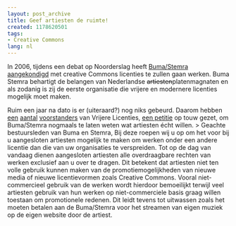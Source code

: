 ```yaml
---
layout: post_archive
title: Geef artiesten de ruimte!
created: 1178620501
tags:
- Creative Commons
lang: nl
---
```

In 2006, tijdens een debat op Noorderslag heeft [Buma/Stemra aangekondigd](http://creativecommons.nl/nieuws/?p=94) met creative Commons licenties te zullen gaan werken. Buma Stemra behartigt de belangen van Nederlandse <s>artiesten</s>platenmagnaten en als zodanig is zij de eerste organisatie die vrijere en modernere licenties mogelijk moet maken.

Ruim een jaar na dato is er (uiteraard?) nog niks gebeurd. Daarom hebben [een](http://marcoraaphorst.nl/2007/05/04/geef-artiesten-de-ruimte/) [aantal](http://www.lopendvuur.nl/2007/05/04/buma-wakker-worden/) [voorstanders](http://www.simuze.nl/live/nieuws/?p=151) van Vrijere Licenties, [een petitie](http://www.ipetitions.com/petition/bumawakeup/index.html) op touw gezet, om Buma/Stemra nogmaals te laten weten wat artiesten écht willen. >  Geachte bestuursleden van Buma en Stemra, Bij deze roepen wij u op om het voor bij u aangesloten artiesten mogelijk te maken om werken onder een andere licentie dan die van uw organisaties te verspreiden.  Tot op de dag van vandaag dienen aangesloten artiesten alle overdraagbare rechten van werken exclusief aan u over te dragen. Dit betekent dat artiesten niet ten volle gebruik kunnen maken van de promotiemogelijkheden van nieuwe media of nieuwe licentievormen zoals Creative Commons.  Vooral niet-commercieel gebruik van de werken wordt hierdoor bemoeilijkt terwijl veel artiesten gebruik van hun werken op niet-commerciele basis graag willen toestaan om promotionele redenen.  Dit leidt tevens tot uitwassen zoals het moeten betalen aan de Buma/Stemra voor het streamen van eigen muziek op de eigen website door de artiest. 
